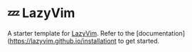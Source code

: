 # 💤 LazyVim
A starter template for [LazyVim](https://github.com/LazyVim/LazyVim).
Refer to the [documentation](https://lazyvim.github.io/installationt to get started.
